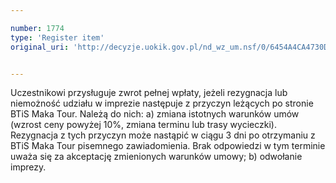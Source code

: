 ```yaml
---

number: 1774
type: 'Register item'
original_uri: 'http://decyzje.uokik.gov.pl/nd_wz_um.nsf/0/6454A4CA4730D254C125767400411B19?OpenDocument'


---
```


Uczestnikowi przysługuje zwrot pełnej wpłaty, jeżeli rezygnacja lub niemożność udziału w imprezie następuje z przyczyn leżących po stronie BTiS Maka Tour. Należą do nich:
a) zmiana istotnych warunków umów (wzrost ceny powyżej 10%, zmiana terminu lub trasy wycieczki). Rezygnacja z tych przyczyn może nastąpić w ciągu 3 dni po otrzymaniu z BTiS Maka Tour pisemnego zawiadomienia. Brak odpowiedzi w tym terminie uważa się za akceptację zmienionych warunków umowy;
b) odwołanie imprezy.
